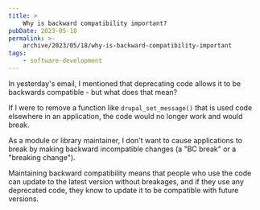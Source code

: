 ```yaml
---
title: >
    Why is backward compatibility important?
pubDate: 2023-05-18
permalink: >-
    archive/2023/05/18/why-is-backward-compatibility-important
tags:
    - software-development
---
```


In yesterday's email, I mentioned that deprecating code allows it to be backwards compatible - but what does that mean?

If I were to remove a function like `drupal_set_message()` that is used code elsewhere in an application, the code would no longer work and would break.

As a module or library maintainer, I don't want to cause applications to break by making backward incompatible changes (a "BC break" or a "breaking change").

Maintaining backward compatibility means that people who use the code can update to the latest version without breakages, and if they use any deprecated code, they know to update it to be compatible with future versions.
